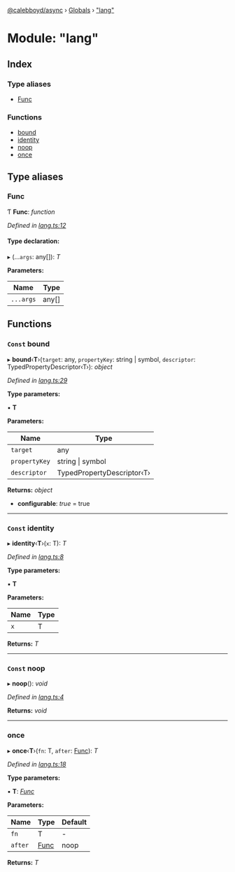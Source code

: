 [@calebboyd/async](../README.md) › [Globals](../globals.md) › ["lang"](_lang_.md)

# Module: "lang"

## Index

### Type aliases

* [Func](_lang_.md#func)

### Functions

* [bound](_lang_.md#const-bound)
* [identity](_lang_.md#const-identity)
* [noop](_lang_.md#const-noop)
* [once](_lang_.md#once)

## Type aliases

###  Func

Ƭ **Func**: *function*

*Defined in [lang.ts:12](https://github.com/calebboyd/async/blob/a91dbbf/lang.ts#L12)*

#### Type declaration:

▸ (...`args`: any[]): *T*

**Parameters:**

Name | Type |
------ | ------ |
`...args` | any[] |

## Functions

### `Const` bound

▸ **bound**‹**T**›(`target`: any, `propertyKey`: string | symbol, `descriptor`: TypedPropertyDescriptor‹T›): *object*

*Defined in [lang.ts:29](https://github.com/calebboyd/async/blob/a91dbbf/lang.ts#L29)*

**Type parameters:**

▪ **T**

**Parameters:**

Name | Type |
------ | ------ |
`target` | any |
`propertyKey` | string &#124; symbol |
`descriptor` | TypedPropertyDescriptor‹T› |

**Returns:** *object*

* **configurable**: *true* = true

___

### `Const` identity

▸ **identity**‹**T**›(`x`: T): *T*

*Defined in [lang.ts:8](https://github.com/calebboyd/async/blob/a91dbbf/lang.ts#L8)*

**Type parameters:**

▪ **T**

**Parameters:**

Name | Type |
------ | ------ |
`x` | T |

**Returns:** *T*

___

### `Const` noop

▸ **noop**(): *void*

*Defined in [lang.ts:4](https://github.com/calebboyd/async/blob/a91dbbf/lang.ts#L4)*

**Returns:** *void*

___

###  once

▸ **once**‹**T**›(`fn`: T, `after`: [Func](_lang_.md#func)): *T*

*Defined in [lang.ts:18](https://github.com/calebboyd/async/blob/a91dbbf/lang.ts#L18)*

**Type parameters:**

▪ **T**: *[Func](_lang_.md#func)*

**Parameters:**

Name | Type | Default |
------ | ------ | ------ |
`fn` | T | - |
`after` | [Func](_lang_.md#func) | noop |

**Returns:** *T*

